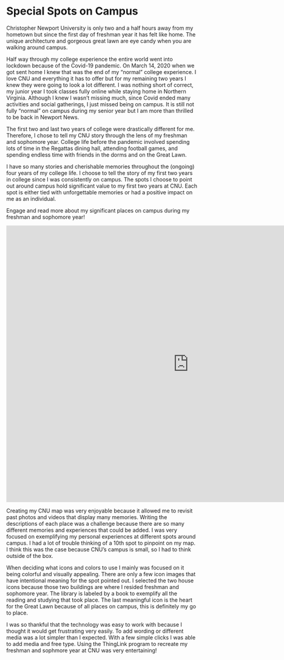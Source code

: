 # Special Spots on Campus

Christopher Newport University is only two and a half hours away from my hometown but since the first day of freshman year it has felt like home. The unique architecture and gorgeous great lawn are eye candy when you are walking around campus.

Half way through my college experience the entire world went into lockdown because of the Covid-19 pandemic. On March 14, 2020 when we got sent home I knew that was the end of my “normal” college experience. I love CNU and everything it has to offer but for my remaining two years I knew they were going to look a lot different. I was nothing short of correct, my junior year I took classes fully online while staying home in Northern Virginia. Although I knew I wasn’t missing much, since Covid ended many activities and social gatherings, I just missed being on campus. It is still not fully “normal” on campus during my senior year but I am more than thrilled to be back in Newport News.
    
The first two and last two years of college were drastically different for me. Therefore, I chose to tell my CNU story through the lens of my freshman and sophomore year. College life before the pandemic involved spending lots of time in the Regattas dining hall, attending football games, and spending endless time with friends in the dorms and on the Great Lawn. 
  
I have so many stories and cherishable memories throughout the (ongoing) four years of my college life. I choose to tell the story of my first two years in college since I was consistently on campus. The spots I choose to point out around campus hold significant value to my first two years at CNU. Each spot is either tied with unforgettable memories or had a positive impact on me as an individual.

Engage and read more about my significant places on campus during my freshman and sophomore year!

<iframe width="960" height="729.2193308550186" data-original-width="1614" data-original-height="1226" src="https://www.thinglink.com/card/1498836870233063427" type="text/html" frameborder="0" webkitallowfullscreen mozallowfullscreen allowfullscreen scrolling="no"></iframe><script async src="//cdn.thinglink.me/jse/responsive.js"></script>
  
  
Creating my CNU map was very enjoyable because it allowed me to revisit past photos and videos that display many memories. Writing the descriptions of each place was a challenge because there are so many different memories and experiences that could be added. I was very focused on exemplifying my personal experiences at different spots around campus. I had a lot of trouble thinking of a 10th spot to pinpoint on my map. I think this was the case because CNU’s campus is small, so I had to think outside of the box.  

When deciding what icons and colors to use I mainly was focused on it being colorful and visually appealing. There are only a few icon images that have intentional meaning for the spot pointed out. I selected the two house icons because those two buildings are where I resided freshman and sophomore year. The library is labeled by a book to exemplify all the reading and studying that took place. The last meaningful icon is the heart for the Great Lawn because of all places on campus, this is definitely my go to place.
  
I was so thankful that the technology was easy to work with because I thought it would get frustrating very easily. To add wording or different media was a lot simpler than I expected. With a few simple clicks I was able to add media and free type. Using the ThingLink program to recreate my freshman and sophmore year at CNU was very entertaining!
